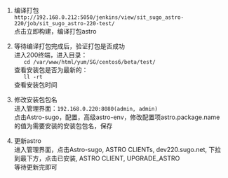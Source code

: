 1. 编译打包  
  ```http://192.168.0.212:5050/jenkins/view/sit_sugo_astro-220/job/sit_sugo_astro-220-test/```  
  点击立即构建，编译打包astro

2. 等待编译打包完成后，验证打包是否成功  
  进入200终端，进入目录：  
```    cd /var/www/html/yum/SG/centos6/beta/test/  ```  
  查看安装包是否为最新的：  
```    ll -rt  ```  
  查看安装包时间  
  
3. 修改安装包包名  
  进入管理界面：```192.168.0.220:8080(admin, admin)  ```   
  点击Astro-sugo，配置，高级astro-env，修改配置项astro.package.name的值为需要安装的安装包包名，保存  
  

4. 更新astro   
	进入管理界面，点击Astro-sugo, ASTRO CLIENTs, dev220.sugo.net, 下拉到最下方，点击已安装, ASTRO CLIENT, UPGRADE_ASTRO  
	等待更新完即可
	